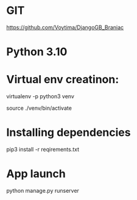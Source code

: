 # GIT
https://github.com/Voytima/DjangoGB_Braniac

# Python 3.10

# Virtual env creatinon:

virtualenv -p python3 venv

source ./venv/bin/activate

# Installing dependencies

pip3 install -r reqirements.txt

# App launch

python manage.py runserver
